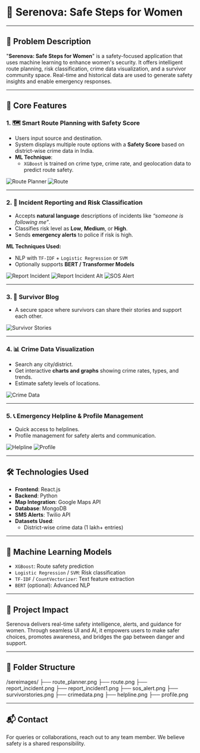 # 🌸 Serenova: Safe Steps for Women

---

## 🚨 Problem Description

"**Serenova: Safe Steps for Women**" is a safety-focused application that uses machine learning to enhance women's security. It offers intelligent route planning, risk classification, crime data visualization, and a survivor community space. Real-time and historical data are used to generate safety insights and enable emergency responses.

---

## 🌟 Core Features

### 1. 🗺️ Smart Route Planning with Safety Score
- Users input source and destination.
- System displays multiple route options with a **Safety Score** based on district-wise crime data in India.
- **ML Technique**:  
  - `XGBoost` is trained on crime type, crime rate, and geolocation data to predict route safety.

![Route Planner](./sereimages/route_planner.png)
![Route](./sereimages/route.png)

---

### 2. 🚨 Incident Reporting and Risk Classification
- Accepts **natural language** descriptions of incidents like *“someone is following me”*.
- Classifies risk level as **Low**, **Medium**, or **High**.
- Sends **emergency alerts** to police if risk is high.

**ML Techniques Used:**
- NLP with `TF-IDF` + `Logistic Regression` or `SVM`
- Optionally supports **BERT / Transformer Models**

![Report Incident](./sereimages/report_incident.png)
![Report Incident Alt](./sereimages/report_incident1.png)
![SOS Alert](./sereimages/sos_alert.png)

---

### 3. 💬 Survivor Blog
- A secure space where survivors can share their stories and support each other.

![Survivor Stories](./sereimages/survivorstories.png)

---

### 4. 📊 Crime Data Visualization
- Search any city/district.
- Get interactive **charts and graphs** showing crime rates, types, and trends.
- Estimate safety levels of locations.

![Crime Data](./sereimages/crimedata.png)

---

### 5. 📞 Emergency Helpline & Profile Management
- Quick access to helplines.
- Profile management for safety alerts and communication.

![Helpline](./sereimages/helpline.png)
![Profile](./sereimages/profile.png)

---

## 🛠️ Technologies Used

- **Frontend**: React.js  
- **Backend**: Python  
- **Map Integration**: Google Maps API  
- **Database**: MongoDB  
- **SMS Alerts**: Twilio API  
- **Datasets Used**:
  - District-wise crime data (1 lakh+ entries)

---

## 🤖 Machine Learning Models

- `XGBoost`: Route safety prediction
- `Logistic Regression` / `SVM`: Risk classification
- `TF-IDF` / `CountVectorizer`: Text feature extraction
- `BERT` (optional): Advanced NLP

---

## 🎯 Project Impact

Serenova delivers real-time safety intelligence, alerts, and guidance for women. Through seamless UI and AI, it empowers users to make safer choices, promotes awareness, and bridges the gap between danger and support.

---

## 📁 Folder Structure

/sereimages/
├── route_planner.png
├── route.png
├── report_incident.png
├── report_incident1.png
├── sos_alert.png
├── survivorstories.png
├── crimedata.png
├── helpline.png
├── profile.png

---

## 📬 Contact

For queries or collaborations, reach out to any team member. We believe safety is a shared responsibility.

